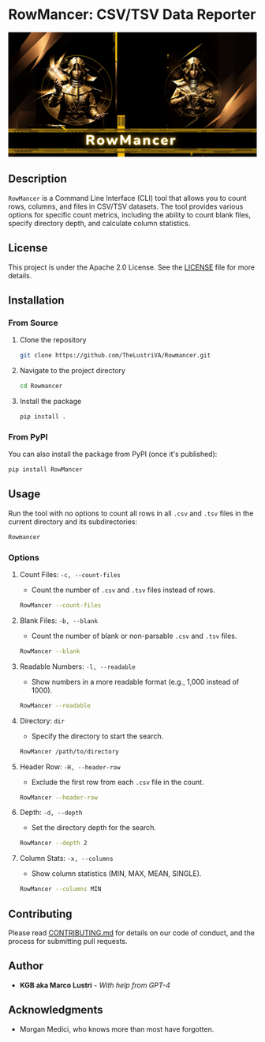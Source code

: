 # RowMancer: CSV/TSV Data Reporter

![CDR_banner](assets/RowMancer_Banner.png)

## Description

`RowMancer` is a Command Line Interface (CLI) tool that allows you to count rows, columns, and files in CSV/TSV datasets. The tool provides various options for specific count metrics, including the ability to count blank files, specify directory depth, and calculate column statistics.

## License

This project is under the Apache 2.0 License. See the [LICENSE](LICENSE) file for more details.

## Installation

### From Source

1. Clone the repository

    ```bash
    git clone https://github.com/TheLustriVA/Rowmancer.git
    ```

2. Navigate to the project directory

    ```bash
    cd Rowmancer
    ```

3. Install the package

    ```bash
    pip install .
    ```

### From PyPI

You can also install the package from PyPI (once it's published):

```bash
pip install RowMancer

```

## Usage

Run the tool with no options to count all rows in all `.csv` and `.tsv` files in the current directory and its subdirectories:

```bash
Rowmancer
```

### Options

1. Count Files: `-c, --count-files`
    - Count the number of `.csv` and `.tsv` files instead of rows.

    ```bash
    RowMancer --count-files
    ```

2. Blank Files: `-b, --blank`
    - Count the number of blank or non-parsable `.csv` and `.tsv` files.

    ```bash
    RowMancer --blank
    ```

3. Readable Numbers: `-l, --readable`
    - Show numbers in a more readable format (e.g., 1,000 instead of 1000).

    ```bash
    RowMancer --readable
    ```

4. Directory: `dir`
    - Specify the directory to start the search.

    ```bash
    RowMancer /path/to/directory
    ```

5. Header Row: `-H, --header-row`
    - Exclude the first row from each `.csv` file in the count.

    ```bash
    RowMancer --header-row
    ```

6. Depth: `-d, --depth`
    - Set the directory depth for the search.

    ```bash
    RowMancer --depth 2
    ```

7. Column Stats: `-x, --columns`
    - Show column statistics (MIN, MAX, MEAN, SINGLE).

    ```bash
    RowMancer --columns MIN
    ```

## Contributing

Please read [CONTRIBUTING.md](CONTRIBUTING.md) for details on our code of conduct, and the process for submitting pull requests.

## Author

- **KGB aka Marco Lustri** - *With help from GPT-4*

## Acknowledgments

- Morgan Medici, who knows more than most have forgotten.
